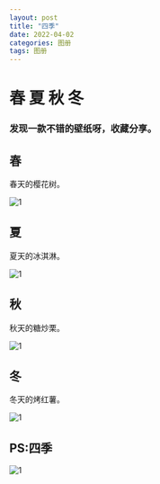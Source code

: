 ```yaml
---
layout: post
title: "四季"
date: 2022-04-02
categories: 图册
tags: 图册
---  
```



# 春 夏 秋 冬

### 发现一款不错的壁纸呀，收藏分享。


## 春  

春天的樱花树。  


![1](https://youpaiyun.lovemucheng.xyz/images/Seasons/home/1.jpg)



## 夏  
  
夏天的冰淇淋。  


![1](https://youpaiyun.lovemucheng.xyz/images/Seasons/home/2.jpg)



## 秋  

秋天的糖炒栗。  


![1](https://youpaiyun.lovemucheng.xyz/images/Seasons/home/3.jpg)



## 冬  
  
冬天的烤红薯。  



![1](https://youpaiyun.lovemucheng.xyz/images/Seasons/home/4.jpg)



## PS:四季

![1](https://youpaiyun.lovemucheng.xyz/images/Seasons/home/home.jpg)






